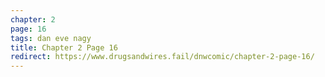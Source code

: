 ```yaml
---
chapter: 2
page: 16
tags: dan eve nagy
title: Chapter 2 Page 16
redirect: https://www.drugsandwires.fail/dnwcomic/chapter-2-page-16/
---
```

